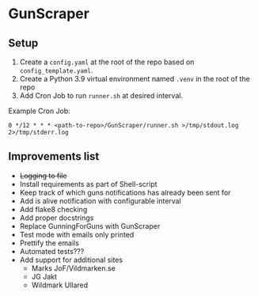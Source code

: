 # GunScraper

## Setup

1. Create a `config.yaml` at the root of the repo based on `config_template.yaml`.
1. Create a Python 3.9 virtual environment named `.venv` in the root of the repo
1. Add Cron Job to run `runner.sh` at desired interval.

Example Cron Job:

```
0 */12 * * * <path-to-repo>/GunScraper/runner.sh >/tmp/stdout.log 2>/tmp/stderr.log
```

## Improvements list

* ~~Logging to file~~
* Install requirements as part of Shell-script
* Keep track of which guns notifications has already been sent for
* Add is alive notification with configurable interval
* Add flake8 checking
* Add proper docstrings
* Replace GunningForGuns with GunScraper
* Test mode with emails only printed
* Prettify the emails
* Automated tests???
* Add support for additional sites
    * Marks JoF/Vildmarken.se
    * JG Jakt
    * Wildmark Ullared